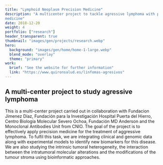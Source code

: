 ```yaml
---
title: "Lymphoid Neoplasm Precision Medicine"
description: "A multicenter project to tackle agressive lymphoma with precision
medicine"
date: 2018-12-20
weight: 4
portfolio: ["research"]
header_transparent: true
thumbnail: "images/gen/projects/research.webp"
hero:
  background: "images/gen/home/home-1-large.webp"
  blend_mode: "overlay"
  theme: "primary"
work:
  brief: "See the website for further information"
  link: "https://www.quironsalud.es/linfomas-agresivos"
---
```


## A multi-center project to study agressive lymphoma

This is a multi-center project carried out in collaboration with Fundacion Jimenez Díaz, Fundación para la Investigación Hospital Puerta del Hierro, Centro Biología Molecular Severo Ochoa, Fundación MD Anderson and the Monoclonal Antibodies Unit from CNIO. The goal of the project is to effectively apply precision medicine for the treatment of aggressive lymphoma. To fulfil this task, we are integrating clinical and genomic data along with experimental models to identify new biomarkers for this disease. We are also studying the intrinsic tumoral heterogeneity, the interaction between the intratumoral molecular alterations and the modifications of the tumour stroma using bioinformatic approaches.
